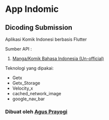 # App Indomic
## Dicoding Submission

Aplikasi Komik Indonesi berbasis Flutter

Sumber API :
1. [Manga/Komik Bahasa Indonesia (Un-official)](https://github.com/febryardiansyah/manga-api)

Teknologi yang dipakai:
  - Getx
  - Getx_Storage
  - Velocity_x
  - cached_network_image
  - google_nav_bar

### Dibuat oleh [Agus Prayogi](https://github.com/agusprayogi02)
